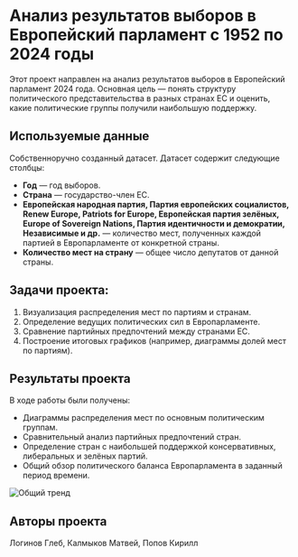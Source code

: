 # Анализ результатов выборов в Европейский парламент с 1952 по 2024 годы
Этот проект направлен на анализ результатов выборов в Европейский парламент 2024 года. Основная цель — понять структуру политического представительства в разных странах ЕС и оценить, какие политические группы получили наибольшую поддержку.

## Используемые данные
Собственноручно созданный датасет. Датасет содержит следующие столбцы:
- **Год** — год выборов.
- **Страна** — государство-член ЕС.
- **Европейская народная партия, Партия европейских социалистов, Renew Europe, Patriots for Europe, Европейская партия зелёных, Europe of Sovereign Nations, Партия идентичности и демократии, Независимые и др.** — количество мест, полученных каждой партией в Европарламенте от конкретной страны.
- **Количество мест на страну** — общее число депутатов от данной страны.

## Задачи проекта:
1. Визуализация распределения мест по партиям и странам.
2. Определение ведущих политических сил в Европарламенте.
3. Сравнение партийных предпочтений между странами ЕС.
4. Построение итоговых графиков (например, диаграммы долей мест по партиям).

## Результаты проекта
В ходе работы были получены:
- Диаграммы распределения мест по основным политическим группам.
- Сравнительный анализ партийных предпочтений стран.
- Определение стран с наибольшей поддержкой консервативных, либеральных и зелёных партий.
- Общий обзор политического баланса Европарламента в заданный период времени.

![Общий тренд](https://github.com/user-attachments/assets/fad21d49-ecdb-4898-a3f8-e1800f411d48)
## Авторы проекта
Логинов Глеб, Калмыков Матвей, Попов Кирилл
